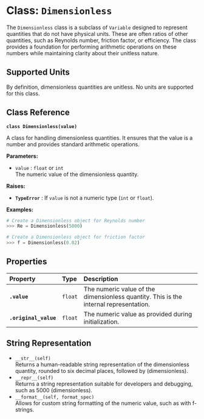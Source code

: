 # **Class: `Dimensionless`**

The `Dimensionless` class is a subclass of `Variable` designed to represent quantities that do not have physical units. These are often ratios of other quantities, such as Reynolds number, friction factor, or efficiency. The class provides a foundation for performing arithmetic operations on these numbers while maintaining clarity about their unitless nature.

## **Supported Units**

By definition, dimensionless quantities are unitless. No units are supported for this class.

## **Class Reference**

**`class Dimensionless(value)`**

A class for handling dimensionless quantities. It ensures that the value is a number and provides standard arithmetic operations.

**Parameters:**

* `value` : `float` or `int`  
  The numeric value of the dimensionless quantity.

**Raises:**

* **`TypeError`** : If `value` is not a numeric type (`int` or `float`).

**Examples:**
```py
# Create a Dimensionless object for Reynolds number  
>>> Re = Dimensionless(5000)

# Create a Dimensionless object for friction factor  
>>> f = Dimensionless(0.02)
```
## **Properties**

| Property | Type | Description |
| :---- | :---- | :---- |
| **`.value`** | `float` | The numeric value of the dimensionless quantity. This is the internal representation. |
| **`.original_value`** | `float` | The numeric value as provided during initialization. |

## **String Representation**

* `__str__(self)`  
  Returns a human-readable string representation of the dimensionless quantity, rounded to six decimal places, followed by (dimensionless).  
* `__repr__(self)`  
  Returns a string representation suitable for developers and debugging, such as 5000 (dimensionless).  
* `__format__(self, format_spec)`  
  Allows for custom string formatting of the numeric value, such as with f-strings.

